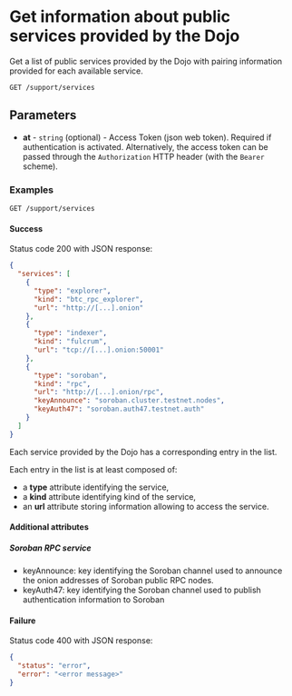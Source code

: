 # Get information about public services provided by the Dojo

Get a list of public services provided by the Dojo with pairing information provided for each available service.


```http request
GET /support/services
```

## Parameters
* **at** - `string` (optional) - Access Token (json web token). Required if authentication is activated. Alternatively, the access token can be passed through the `Authorization` HTTP header (with the `Bearer` scheme).


### Examples

```http request
GET /support/services
```

#### Success
Status code 200 with JSON response:
```json
{
  "services": [
    {
      "type": "explorer",
      "kind": "btc_rpc_explorer",
      "url": "http://[...].onion"
    },
    {
      "type": "indexer",
      "kind": "fulcrum",
      "url": "tcp://[...].onion:50001"
    },
    {
      "type": "soroban",
      "kind": "rpc",
      "url": "http://[...].onion/rpc",
      "keyAnnounce": "soroban.cluster.testnet.nodes",
      "keyAuth47": "soroban.auth47.testnet.auth"
    }
  ]
}
```

Each service provided by the Dojo has a corresponding entry in the list.

Each entry in the list is at least composed of:
* a **type** attribute identifying the service,
* a **kind** attribute identifying kind of the service,
* an **url** attribute storing information allowing to access the service.


#### Additional attributes

##### Soroban RPC service
* keyAnnounce: key identifying the Soroban channel used to announce the onion addresses of Soroban public RPC nodes.
* keyAuth47: key identifying the Soroban channel used to publish authentication information to Soroban


#### Failure
Status code 400 with JSON response:
```json
{
  "status": "error",
  "error": "<error message>"
}
```